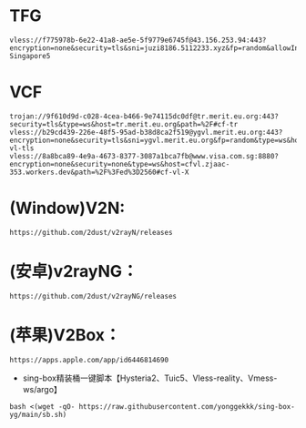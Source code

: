 # TFG
```
vless://f775978b-6e22-41a8-ae5e-5f9779e6745f@43.156.253.94:443?encryption=none&security=tls&sni=juzi8186.5112233.xyz&fp=random&allowInsecure=1&type=ws&host=juzi8186.5112233.xyz&path=%2F%3Fed%3D2560#TG-Singapore5
```
# VCF
```
trojan://9f610d9d-c028-4cea-b466-9e74115dc0df@tr.merit.eu.org:443?security=tls&type=ws&host=tr.merit.eu.org&path=%2F#cf-tr
vless://b29cd439-226e-48f5-95ad-b38d8ca2f519@ygvl.merit.eu.org:443?encryption=none&security=tls&sni=ygvl.merit.eu.org&fp=random&type=ws&host=ygvl.merit.eu.org&path=%2F%3Fed%3D2560#cf-vl-tls
vless://8a8bca89-4e9a-4673-8377-3087a1bca7fb@www.visa.com.sg:8880?encryption=none&security=none&type=ws&host=cfvl.zjaac-353.workers.dev&path=%2F%3Fed%3D2560#cf-vl-X
```
# (Window)V2N:
```
https://github.com/2dust/v2rayN/releases
```
# (安卓)v2rayNG：
```
https://github.com/2dust/v2rayNG/releases
```
# (苹果)V2Box：
```
https://apps.apple.com/app/id6446814690
```

- sing-box精装桶一键脚本【Hysteria2、Tuic5、Vless-reality、Vmess-ws/argo】
```
bash <(wget -qO- https://raw.githubusercontent.com/yonggekkk/sing-box-yg/main/sb.sh)
```
